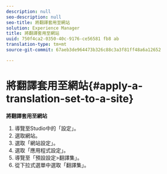 ```yaml
---
description: null
seo-description: null
seo-title: 將翻譯套用至網站
solution: Experience Manager
title: 將翻譯套用至網站
uuid: 750f4ca2-0350-40c-9176-ce56581 fb8 ab
translation-type: tm+mt
source-git-commit: 67aeb3de964473b326c88c3a3f81ff48a6a12652

---
```



# 將翻譯套用至網站{#apply-a-translation-set-to-a-site}

**將翻譯套用至網站**

1. 導覽至Studio中的「設定」。
1. 選取網站。
1. 選取「網站設定」。
1. 選取「應用程式設定」。
1. 導覽至「預設設定>翻譯集」。
1. 從下拉式選單中選取「翻譯集」。